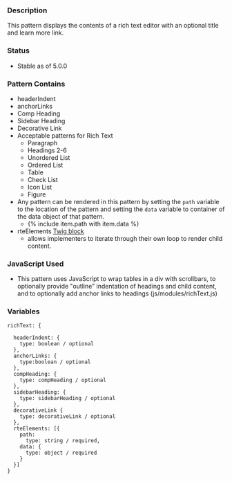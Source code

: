 ### Description
This pattern displays the contents of a rich text editor with an optional title and learn more link.

### Status
* Stable as of 5.0.0

### Pattern Contains
* headerIndent
* anchorLinks
* Comp Heading
* Sidebar Heading
* Decorative Link
* Acceptable patterns for Rich Text
  * Paragraph
  * Headings 2-6
  * Unordered List
  * Ordered List
  * Table
  * Check List
  * Icon List
  * Figure
* Any pattern can be rendered in this pattern by setting the `path` variable to the location of the pattern and setting the `data` variable to container of the data object of that pattern.  
  * {% include item.path with item.data %}
* rteElements [Twig block](https://twig.symfony.com/doc/2.x/tags/block.html)
    * allows implementers to iterate through their own loop to render child content.

### JavaScript Used
* This pattern uses JavaScript to wrap tables in a div with scrollbars, to optionally provide "outline" indentation of headings and child content, and to optionally add anchor links to headings  (js/modules/richText.js)

### Variables
~~~
richText: {

  headerIndent: {
    type: boolean / optional
  },
  anchorLinks: {
    type:boolean / optional
  },
  compHeading: {
    type: compHeading / optional
  },
  sidebarHeading: {
    type: sidebarHeading / optional
  },
  decorativeLink {
    type: decorativeLink / optional
  },
  rteElements: [{
    path: 
      type: string / required,
    data: {
      type: object / required
    }
  }]
}
~~~
